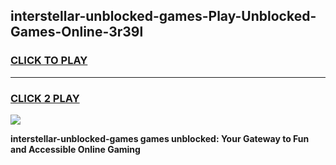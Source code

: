 
## interstellar-unblocked-games-Play-Unblocked-Games-Online-3r39l
<h3>
<a href="https://premium76.site?title=interstellar-unblocked-games&ref=24A">CLICK TO PLAY</a></h3>
<hr>

<h3>
<a href="https://premium76.site?title=interstellar-unblocked-games&ref=24A">CLICK 2 PLAY</a>
  
</h3>

<a href="https://premium76.site?title=interstellar-unblocked-games&ref=24A"><img src="https://clearcache.store/games.png"></a>


**interstellar-unblocked-games games unblocked: Your Gateway to Fun and Accessible Online Gaming**
